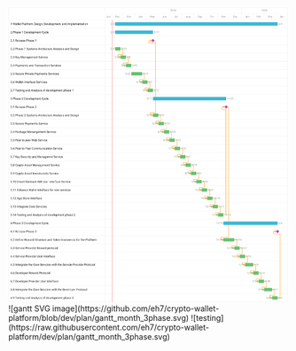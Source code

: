 <img src="https://github.com/eh7/crypto-wallet-platform/blob/dev/plan/gantt_month_3phase.svg">
![gantt SVG image](https://github.com/eh7/crypto-wallet-platform/blob/dev/plan/gantt_month_3phase.svg)
![testing](https://raw.githubusercontent.com/eh7/crypto-wallet-platform/dev/plan/gantt_month_3phase.svg)
